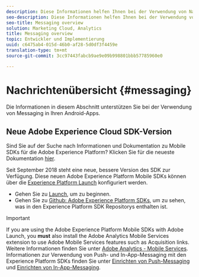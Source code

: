 ```yaml
---
description: Diese Informationen helfen Ihnen bei der Verwendung von Nachrichten in Ihren Android-Apps.
seo-description: Diese Informationen helfen Ihnen bei der Verwendung von Nachrichten in Ihren Android-Apps.
seo-title: Messaging overview
solution: Marketing Cloud, Analytics
title: Messaging overview
topic: Entwickler und Implementierung
uuid: c6475ab4-015d-46b0-af28-5d0df3f4459e
translation-type: tm+mt
source-git-commit: 3cc97443fabcb9ae9e09b998801bbb57785960e0

---
```



# Nachrichtenübersicht {#messaging}

Die Informationen in diesem Abschnitt unterstützen Sie bei der Verwendung von Messaging in Ihren Android-Apps.

## Neue Adobe Experience Cloud SDK-Version

Sind Sie auf der Suche nach Informationen und Dokumentation zu Mobile SDKs für die Adobe Experience Platform? Klicken Sie für die neueste Dokumentation [hier](https://aep-sdks.gitbook.io/docs/).

Seit September 2018 steht eine neue, bessere Version des SDK zur Verfügung. Diese neuen Adobe Experience Platform Mobile SDKs können über die [Experience Platform Launch](https://www.adobe.com/experience-platform/launch.html) konfiguriert werden.

* Gehen Sie zu [Launch](https://launch.adobe.com/), um zu beginnen.
* Gehen Sie zu [Github: Adobe Experience Platform SDKs](https://github.com/Adobe-Marketing-Cloud/acp-sdks), um zu sehen, was in den Experience Platform SDK Repositorys enthalten ist.

>[!IMPORTANT]
>
> If you are using the Adobe Experience Platform Mobile SDKs with Adobe Launch, you **must** also install the Adobe Analytics Mobile Services extension to use Adobe Mobile Services features such as Acquisition links. Weitere Informationen finden Sie unter [Adobe Analytics - Mobile Services](https://aep-sdks.gitbook.io/docs/using-mobile-extensions/adobe-analytics-mobile-services). Informationen zur Verwendung von Push- und In-App-Messaging mit den Experience Platform SDKs finden Sie unter [Einrichten von Push-Messaging](https://aep-sdks.gitbook.io/docs/using-mobile-extensions/adobe-analytics-mobile-services#set-up-push-messaging) und [Einrichten von In-App-Messaging](https://aep-sdks.gitbook.io/docs/using-mobile-extensions/adobe-analytics-mobile-services#set-up-in-app-messaging).
